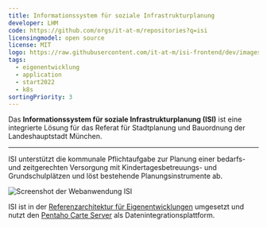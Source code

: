 ```yaml
---
title: Informationssystem für soziale Infrastrukturplanung
developer: LHM
code: https://github.com/orgs/it-at-m/repositories?q=isi
licensingmodel: open source
license: MIT
logo: https://raw.githubusercontent.com/it-at-m/isi-frontend/dev/images/logo.png
tags:
  - eigenentwicklung
  - application
  - start2022
  - k8s
sortingPriority: 3
---
```


Das **Informationssystem für soziale Infrastrukturplanung (ISI)** ist eine integrierte Lösung für das Referat für Stadtplanung und Bauordnung der Landeshauptstadt München.

---

ISI unterstützt die kommunale Pflichtaufgabe zur Planung einer bedarfs- und zeitgerechten Versorgung mit Kindertagesbetreuungs- und Grundschulplätzen und löst bestehende Planungsinstrumente ab.

![Screenshot der Webanwendung ISI](/inhouse/isi-screenshot.png)

ISI ist in der [Referenzarchitektur für Eigenentwicklungen](/de/in-house-development.html) umgesetzt und nutzt den [Pentaho Carte Server](./pentaho.html) als Datenintegrationsplattform.
